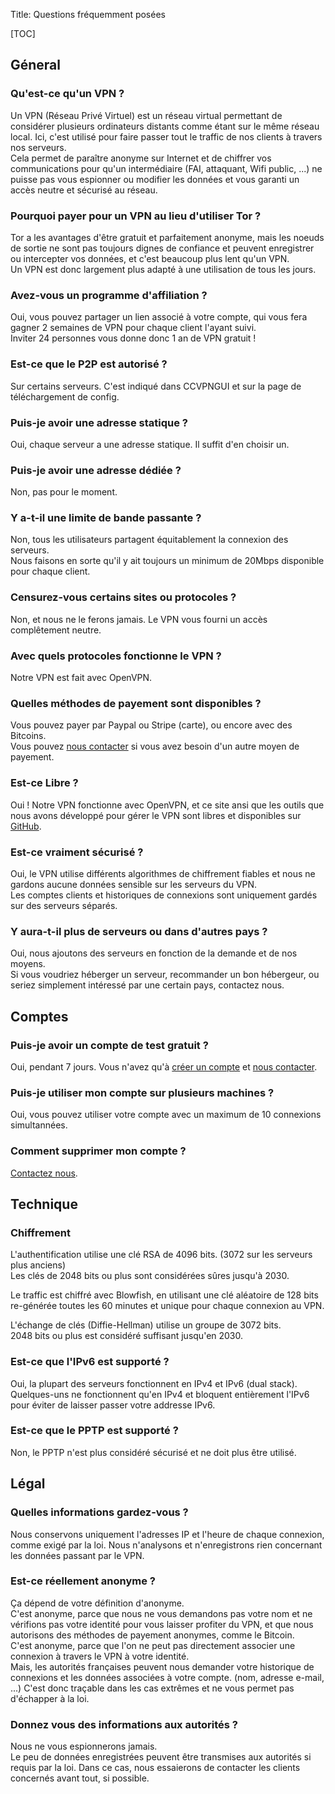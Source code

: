 Title: Questions fréquemment posées

[TOC]

Géneral
-------

### Qu'est-ce qu'un VPN ?
Un VPN (Réseau Privé Virtuel) est un réseau virtual permettant de considérer
plusieurs ordinateurs distants comme étant sur le même réseau local.
Ici, c'est utilisé pour faire passer tout le traffic de nos clients
à travers nos serveurs.  
Cela permet de paraître anonyme sur Internet et de chiffrer vos communications
pour qu'un intermédiaire (FAI, attaquant, Wifi public, ...) ne puisse pas
vous espionner ou modifier les données et vous garanti un accès neutre et
sécurisé au réseau.

### Pourquoi payer pour un VPN au lieu d'utiliser Tor ?
Tor a les avantages d'être gratuit et parfaitement anonyme, mais les noeuds
de sortie ne sont pas toujours dignes de confiance et peuvent enregistrer ou
intercepter vos données, et c'est beaucoup plus lent qu'un VPN.  
Un VPN est donc largement plus adapté à une utilisation de tous les jours.

### Avez-vous un programme d'affiliation ?
Oui, vous pouvez partager un lien associé à votre compte, qui vous
fera gagner 2 semaines de VPN pour chaque client l'ayant suivi.  
Inviter 24 personnes vous donne donc 1 an de VPN gratuit !

### Est-ce que le P2P est autorisé ?
Sur certains serveurs. C'est indiqué dans CCVPNGUI et sur la page
de téléchargement de config.

### Puis-je avoir une adresse statique ?
Oui, chaque serveur a une adresse statique. Il suffit d'en choisir un.

### Puis-je avoir une adresse dédiée ?
Non, pas pour le moment.

### Y a-t-il une limite de bande passante ?
Non, tous les utilisateurs partagent équitablement la connexion des serveurs.  
Nous faisons en sorte qu'il y ait toujours un minimum de 20Mbps disponible
pour chaque client.

### Censurez-vous certains sites ou protocoles ?
Non, et nous ne le ferons jamais. Le VPN vous fourni un accès complêtement neutre.

### Avec quels protocoles fonctionne le VPN ?
Notre VPN est fait avec OpenVPN.

### Quelles méthodes de payement sont disponibles ?
Vous pouvez payer par Paypal ou Stripe (carte), ou encore avec des Bitcoins.  
Vous pouvez [nous contacter](/page/help) si vous avez besoin d'un autre moyen
de payement.

### Est-ce Libre ?
Oui ! Notre VPN fonctionne avec OpenVPN, et ce site ansi que les outils que nous
avons développé pour gérer le VPN sont libres et disponibles sur
[GitHub](https://github.com/CCrypto/).

### Est-ce vraiment sécurisé ?
Oui, le VPN utilise différents algorithmes de chiffrement fiables et nous ne
gardons aucune données sensible sur les serveurs du VPN.  
Les comptes clients et historiques de connexions sont uniquement gardés sur des
serveurs séparés.

### Y aura-t-il plus de serveurs ou dans d'autres pays ?
Oui, nous ajoutons des serveurs en fonction de la demande et de nos moyens.  
Si vous voudriez héberger un serveur, recommander un bon hébergeur, ou
seriez simplement intéressé par une certain pays, contactez nous.

Comptes
-------

### Puis-je avoir un compte de test gratuit ?
Oui, pendant 7 jours.
Vous n'avez qu'à [créer un compte](/account/signup) et [nous contacter](/page/help).

### Puis-je utiliser mon compte sur plusieurs machines ?
Oui, vous pouvez utiliser votre compte avec un maximum de 10 connexions
simultannées.

### Comment supprimer mon compte ?
[Contactez nous](/page/help).


Technique
---------

### Chiffrement
L'authentification utilise une clé RSA de 4096 bits. (3072 sur les serveurs plus anciens)  
Les clés de 2048 bits ou plus sont considérées sûres jusqu'à 2030.

Le traffic est chiffré avec Blowfish, en utilisant une clé aléatoire de 128 bits
re-générée toutes les 60 minutes et unique pour chaque connexion au VPN.

L'échange de clés (Diffie-Hellman) utilise un groupe de 3072 bits.  
2048 bits ou plus est considéré suffisant jusqu'en 2030.

### Est-ce que l'IPv6 est supporté ?
Oui, la plupart des serveurs fonctionnent en IPv4 et IPv6 (dual stack).
Quelques-uns ne fonctionnent qu'en IPv4 et bloquent entièrement l'IPv6 pour
éviter de laisser passer votre addresse IPv6.

### Est-ce que le PPTP est supporté ?
Non, le PPTP n'est plus considéré sécurisé et ne doit plus être utilisé.


Légal
-----

### Quelles informations gardez-vous ?
Nous conservons uniquement l'adresses IP et l'heure de chaque connexion,
comme exigé par la loi. Nous n'analysons et n'enregistrons rien concernant
les données passant par le VPN.

### Est-ce réellement anonyme ?
Ça dépend de votre définition d'anonyme.  
C'est anonyme, parce que nous ne vous demandons pas votre nom et ne vérifions pas
votre identité pour vous laisser profiter du VPN, et que nous autorisons des
méthodes de payement anonymes, comme le Bitcoin.  
C'est anonyme, parce que l'on ne peut pas directement associer une connexion à travers le VPN
à votre identité.  
Mais, les autorités françaises peuvent nous demander votre historique de
connexions et les données associées à votre compte. (nom, adresse e-mail, ...)
C'est donc traçable dans les cas extrêmes et ne vous permet pas d'échapper à la loi.

### Donnez vous des informations aux autorités ?
Nous ne vous espionnerons jamais.  
Le peu de données enregistrées peuvent être transmises aux autorités si requis
par la loi.
Dans ce cas, nous essaierons de contacter les clients concernés avant tout,
si possible.


